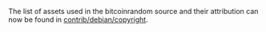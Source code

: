 The list of assets used in the bitcoinrandom source and their attribution can now be found in [contrib/debian/copyright](../contrib/debian/copyright).
